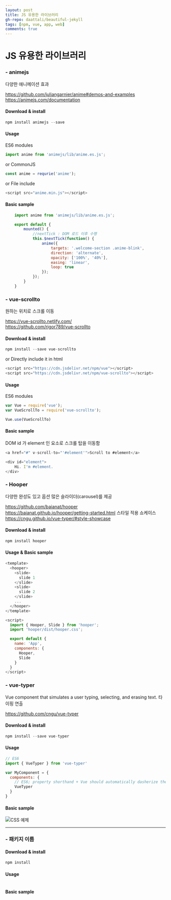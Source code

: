 ```yaml
---  
layout: post
title: JS 유용한 라이브러리
gh-repo: daattali/beautiful-jekyll
tags: [npm, vue, app, web]
comments: true
---  
```


# JS 유용한 라이브러리


### - animejs

다양한 애니메이션 효과

https://github.com/juliangarnier/anime#demos-and-examples  
https://animejs.com/documentation

#### Download & install
```javascript
npm install animejs --save
```

#### Usage
ES6 modules
```javascript
import anime from 'animejs/lib/anime.es.js';
```
or CommonJS
```javascript
const anime = requrie('anime');
```
or File include
```javascript
<script src="anime.min.js"></script>
```

#### Basic sample
```javascript
    import anime from 'animejs/lib/anime.es.js';

    export default {
        mounted() {
            //nextTick : DOM 로드 이후 수행
            this.$nextTick(function() {
                anime({
                    targets: '.welcome-section .anime-blink',
                    direction: 'alternate',
                    opacity: ['100%', '40%'],
                    easing: 'linear',
                    loop: true
                });
            });
        }
    }
```
  
### - vue-scrollto

원하는 위치로 스크롤 이동

https://vue-scrollto.netlify.com/  
https://github.com/rigor789/vue-scrollto

#### Download & install
```javascript
npm install --save vue-scrollto
```
or Directly include it in html
```javascript
<script src="https://cdn.jsdelivr.net/npm/vue"></script>
<script src="https://cdn.jsdelivr.net/npm/vue-scrollto"></script>
```

#### Usage
ES6 modules
```javascript
var Vue = require('vue');
var VueScrollTo = require('vue-scrollto');

Vue.use(VueScrollTo)
```

#### Basic sample
DOM id 가 element 인 요소로 스크롤 탑을 이동함
```javascript
<a href="#" v-scroll-to="'#element'">Scroll to #element</a>

<div id="element">
    Hi. I'm #element.
</div>
```

### - Hooper

다양한 완성도 있고 옵션 많은 슬라이더(carousel)를 제공

https://github.com/baianat/hooper  
https://baianat.github.io/hooper/getting-started.html
스타일 적용 쇼케이스
https://cngu.github.io/vue-typer/#style-showcase

#### Download & install
```javascript
npm install hooper
```

#### Usage & Basic sample
```javascript
<template>
  <hooper>
    <slide>
      slide 1
    </slide>
    <slide>
      slide 2
    </slide>
    ...
  </hooper>
</template>

<script>
  import { Hooper, Slide } from 'hooper';
  import 'hooper/dist/hooper.css';

  export default {
    name: 'App',
    components: {
      Hooper,
      Slide
    }
  }
</script>
```

### - vue-typer
Vue component that simulates a user typing, selecting, and erasing text.
타이핑 연출

https://github.com/cngu/vue-typer

#### Download & install
```javascript
npm install --save vue-typer
```

#### Usage
```javascript
// ES6
import { VueTyper } from 'vue-typer'

var MyComponent = {
  components: {
    // ES6; property shorthand + Vue should automatically dasherize the key for us
    VueTyper
  }
}
```

#### Basic sample
<vue-typer text='Hello World! I was registered locally!'></vue-typer>

![CSS 예제](https://trello-attachments.s3.amazonaws.com/5db8f4b864493b4c6f0c56bd/5dbf86c1af3c2b3c91732973/4897fcae44d840163dd5171f8d379db1/image.png)



-------------------------
### - 패키지 이름

#### Download & install
```javascript
npm install 
```

#### Usage
```javascript

```

#### Basic sample

